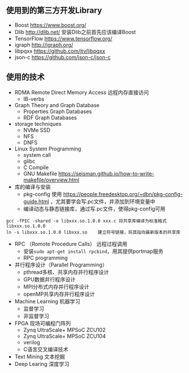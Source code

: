 ## **使用到的第三方开发Library**

* Boost https://www.boost.org/
* Dlib http://dlib.net/   安装Dlib之前首先应该编译Boost
* TensorFlow  https://www.tensorflow.org/
* igraph http://igraph.org/
* libpqxx https://github.com/jtv/libpqxx
* json-c https://github.com/json-c/json-c


## **使用的技术**

* RDMA Remote Direct Memory Access  远程内存直接访问
    * IB-verbs
* Graph Theory and Graph Database
    * Properties Graph Databases
    * RDF Graph Databases
* storage techniques
    * NVMe SSD
    * NFS
    * DNFS
* Linux System Programming
    * system call
    * glibc
    * C Compile
    * GNU Makefile https://seisman.github.io/how-to-write-makefile/overview.html
* 库的编译与安装
    * pkg-config 使用 https://people.freedesktop.org/~dbn/pkg-config-guide.html ，尤其要学会写.pc文件，并添加到环境变量中
    * 编译动态与静态链接库，通过写.pc文件，使得pkg-config可用 
```shell
gcc -fPIC -shared -o libxxx.so.1.0.0 xxx.c 将共享库编译为标准格式libxxx.so.1.0.0   
ln -s libxxx.so.1.0.0 libxxx.so    建立符号链接，将其指向最新版本的共享库
```
* RPC （Romote Procedure Calls） 远程过程调用
    * 安装`sudo apt-get install rpcbind`，用其提供portmap服务
    * RPC programming
* 并行程序设计（Parallel Programming）
    * pthread多核、共享内存并行程序设计
    * GPU数据并行程序设计
    * MPI分布式内存并行程序设计
    * openMP共享内存并行程序设计
* Machine Learning 机器学习
    * 监督学习
    * 非监督学习
* FPGA 现场可编程门阵列
    * Zynq UltraScale+ MPSoC ZCU102
    * Zynq UltraScale+ MPSoC ZCU104
    * verilog
    * C语言交叉编译技术
* Text Mining  文本挖掘
* Deep Learing 深度学习
